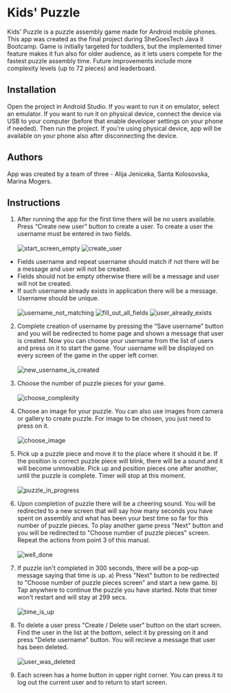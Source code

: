 # Kids' Puzzle

Kids' Puzzle is a puzzle assembly game made for Android mobile phones. This app was created as the final project during SheGoesTech Java II Bootcamp. Game is initially targeted for toddlers, but the implemented timer feature makes it fun also for older audience, as it lets users compete for the fastest puzzle assembly time. Future improvements include more complexity levels (up to 72 pieces) and leaderboard.

## Installation
Open the project in Android Studio. If you want to run it on emulator, select an emulator. If you want to run it on physical device, connect the device via USB to your computer (before that enable developer settings on your phone if needed). Then run the project. If you're using physical device, app will be available on your phone also after disconnecting the device.



## Authors
App was created by a team of three - Alija Jeniceka, Santa Kolosovska, Marina Mogers.

## Instructions 
1. After running the app for the first time there will be no users available. Press “Create new user” button to create a user. To create a user the username must be entered in two fields. \
\
![start_screen_empty](https://user-images.githubusercontent.com/86738044/150312742-277f7e1a-2076-4b39-b648-37286fb6106b.jpg)       ![create_user](https://user-images.githubusercontent.com/86738044/150312734-3141e2d6-ea60-456c-8f48-fda946a8facc.jpg)  

- Fields username and repeat username should match if not there will be a message and user will not be created. 
- Fields should not be empty otherwise there will be a message and user will not be created. 
- If such username already exists in application there will be a message. Username should be unique.\
\
![username_not_matching](https://user-images.githubusercontent.com/86738044/150312754-34b05a98-8ee5-4c7b-bec2-8cfd0dbb71ab.jpg)   ![fill_out_all_fields](https://user-images.githubusercontent.com/86738044/150312736-ecf91c7a-5124-407f-9887-60037566ec61.jpg)    ![user_already_exists](https://user-images.githubusercontent.com/86738044/150312748-61970956-6447-451f-ba26-5e17f13dbf58.jpg)



2. Complete creation of username by pressing the “Save username” button and you will be redirected to home page and shown a message that user is created.  Now you can choose your username from the list of users and press on it to start the game. Your username will be displayed on every screen of the game in the upper left corner.\
\
![new_username_is_created](https://user-images.githubusercontent.com/86738044/150312737-cf902608-d35b-472d-ba1d-aba51fb4382a.jpg)


3. Choose the number of puzzle pieces for your game.\
\
  ![choose_complexity](https://user-images.githubusercontent.com/86738044/150312731-3e1461cb-7b1b-40e6-8960-b2805accd8b8.jpg)

4. Choose an image for your puzzle. You can also use images from camera or gallery to create puzzle. For image to be chosen, you just need to press on it.\
 \
   ![choose_image](https://user-images.githubusercontent.com/86738044/150312733-c0ed3a3e-1a7c-4552-99c1-37c154daa609.jpg)

5. Pick up a puzzle piece and move it to the place where it should it be. If the position is correct puzzle piece will blink, there will be a sound and it will become unmovable. Pick up and position pieces one after another, until the puzzle is complete. Timer will stop at this moment.\
\
![puzzle_in_progress](https://user-images.githubusercontent.com/86738044/150312738-692e254b-abaf-4024-a422-a17f523f686a.jpg)

6. Upon completion of puzzle there will be a cheering sound. You will be redirected to a new screen that will say how many seconds you have spent on assembly and what has been your best time so far for this number of puzzle pieces. To play another game press "Next" button and you will be redirected to "Choose number of puzzle pieces" screen. Repeat the actions from point 3 of this manual.\
\
![well_done](https://user-images.githubusercontent.com/86738044/150312757-fba60906-c14f-44d3-8bab-24399fe1a38a.jpg)

9. If puzzle isn't completed in 300 seconds, there will be a pop-up message saying that time is up. 
a) Press "Next" button to be redirected to "Choose number of puzzle pieces screen" and start a new game. 
b) Tap anywhere to continue the puzzle you have started. Note that timer won't restart and will stay at 299 secs.\
\
![time_is_up](https://user-images.githubusercontent.com/86738044/150312744-e2d80e68-da06-482a-91bc-93662770599a.jpg)

10. To delete a user press "Create / Delete user" button on the start screen. Find the user in the list at the bottom, select it by pressing on it and press "Delete username" button. You will recieve a message that user has been deleted.\
\
![user_was_deleted](https://user-images.githubusercontent.com/86738044/150312751-ea3224a7-1c85-466a-9c90-61e273ad21d0.jpg) 

10. Each screen has a home button in upper right corner. You can press it to log out the current user and to return to start screen.
